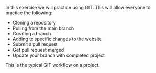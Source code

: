 In this exercise we will practice using GIT.  This will allow everyone to practice the following:

- Cloning a repository
- Pulling from the main branch
- Creating a branch
- Adding to specific changes to the website
- Submit a pull request
- Get pull request merged
- Update your branch with completed project

This is the typical GIT workflow on a project. 


